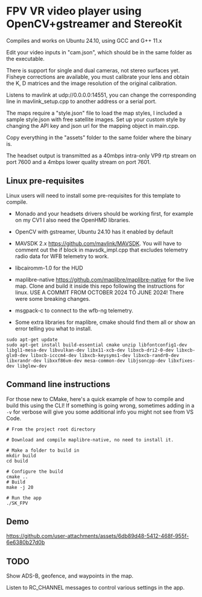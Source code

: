 # FPV VR video player using OpenCV+gstreamer and StereoKit

Compiles and works on Ubuntu 24.10, using GCC and G++ 11.x

Edit your video inputs in "cam.json", which should be in the same folder as the executable.

There is support for single and dual cameras, not stereo surfaces yet. Fisheye corrections are available, you must calibrate your lens and obtain the K, D matrices and the image resolution of the original calibration.

Listens to mavlink at udp://0.0.0.0:14551, you can change the corresponding line in mavlink_setup.cpp to another address or a serial port.

The maps require a "style.json" file to load the map styles, I included a sample style.json with free satellite images. Set up your custom style by changing the API key and json url for the mapping object in main.cpp.

Copy everything in the "assets" folder to the same folder where the binary is.

The headset output is transmitted as a 40mbps intra-only VP9 rtp stream on port 7600 and a 4mbps lower quality stream on port 7601.

## Linux pre-requisites

Linux users will need to install some pre-requisites for this template to compile. 

* Monado and your headsets drivers should be working first, for example on my CV1 I also need the OpenHMD libraries.

* OpenCV with gstreamer, Ubuntu 24.10 has it enabled by default

* MAVSDK 2.x https://github.com/mavlink/MAVSDK. You will have to comment out the if block in mavsdk_impl.cpp that excludes telemetry radio data for WFB telemetry to work.

* libcairomm-1.0 for the HUD

* maplibre-native https://github.com/maplibre/maplibre-native for the live map. Clone and build it inside this repo following the instructions for linux. USE A COMMIT FROM OCTOBER 2024 TO JUNE 2024! There were some breaking changes.

* msgpack-c to connect to the wfb-ng telemetry.

* Some extra libraries for maplibre, cmake should find them all or show an error telling you what to install.

```shell
sudo apt-get update
sudo apt-get install build-essential cmake unzip libfontconfig1-dev libgl1-mesa-dev libvulkan-dev libx11-xcb-dev libxcb-dri2-0-dev libxcb-glx0-dev libxcb-icccm4-dev libxcb-keysyms1-dev libxcb-randr0-dev libxrandr-dev libxxf86vm-dev mesa-common-dev libjsoncpp-dev libxfixes-dev libglew-dev
```

## Command line instructions

For those new to CMake, here's a quick example of how to compile and build this using the CLI! If something is going wrong, sometimes adding in a `-v` for verbose will give you some additional info you might not see from VS Code.

```shell
# From the project root directory

# Download and compile maplibre-native, no need to install it.

# Make a folder to build in
mkdir build
cd build

# Configure the build
cmake .. 
# Build
make -j 20

# Run the app
./SK_FPV
```
## Demo

https://github.com/user-attachments/assets/6db89d48-5412-468f-955f-6e6380b27d0b

## TODO

Show ADS-B, geofence, and waypoints in the map.

Listen to RC_CHANNEL messages to control various settings in the app.


